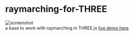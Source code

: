 # raymarching-for-THREE
![screenshot](https://cdn.rawgit.com/nicoptere/raymarching-for-THREE/master/img/cover.jpg)
<br/>
a base to work with raymarching in THREE.js [live demo here](https://cdn.rawgit.com/nicoptere/raymarching-for-THREE/master/index.html)
